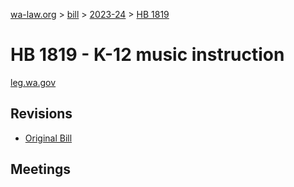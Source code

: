 [wa-law.org](/) > [bill](/bill/) > [2023-24](/bill/2023-24/) > [HB 1819](/bill/2023-24/hb/1819/)

# HB 1819 - K-12 music instruction
[leg.wa.gov](https://app.leg.wa.gov/billsummary?BillNumber=1819&Year=2023&Initiative=false)

## Revisions
* [Original Bill](1/)

## Meetings